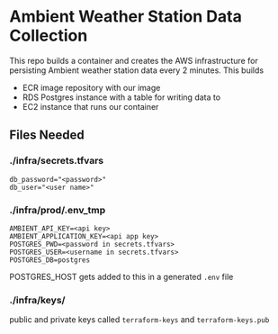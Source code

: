 # Ambient Weather Station Data Collection

This repo builds a container and creates the AWS infrastructure for persisting Ambient weather station data every 2 minutes.
This builds

* ECR image repository with our image
* RDS Postgres instance with a table for writing data to
* EC2 instance that runs our container

## Files Needed

### ./infra/secrets.tfvars

```
db_password="<password>"
db_user="<user name>"
```

### ./infra/prod/.env_tmp

```
AMBIENT_API_KEY=<api key>
AMBIENT_APPLICATION_KEY=<api app key>
POSTGRES_PWD=<password in secrets.tfvars>
POSTGRES_USER=<username in secrets.tfvars>
POSTGRES_DB=postgres
```

POSTGRES_HOST gets added to this in a generated `.env` file

### ./infra/keys/

public and private keys called `terraform-keys` and `terraform-keys.pub`
